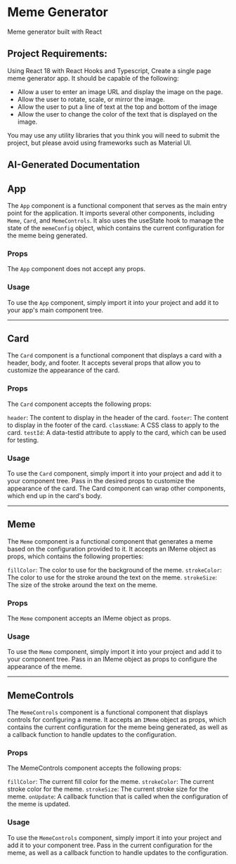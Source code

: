 # Meme Generator
Meme generator built with React

## Project Requirements:

Using React 18 with React Hooks and Typescript, Create a single page meme generator app. It should be capable of the following: 

- Allow a user to enter an image URL and display the image on the page. 
- Allow the user to rotate, scale, or mirror the image.
- Allow the user to put a line of text at the top and bottom of the image
- Allow the user to change the color of the text that is displayed on the image. 

You may use any utility libraries that you think you will need to submit the project, but please avoid using frameworks such as Material UI. 

## AI-Generated Documentation

App
---
The `App` component is a functional component that serves as the main entry point for the application. It imports several other components, including `Meme`, `Card`, and `MemeControls`. It also uses the useState hook to manage the state of the `memeConfig` object, which contains the current configuration for the meme being generated.

### Props
The `App` component does not accept any props.

### Usage
To use the `App` component, simply import it into your project and add it to your app's main component tree.

---

Card
---
The `Card` component is a functional component that displays a card with a header, body, and footer. It accepts several props that allow you to customize the appearance of the card.

### Props
The `Card` component accepts the following props:

`header`: The content to display in the header of the card.
`footer`: The content to display in the footer of the card.
`className`: A CSS class to apply to the card.
`testId`: A data-testid attribute to apply to the card, which can be used for testing.

### Usage
To use the `Card` component, simply import it into your project and add it to your component tree. Pass in the desired props to customize the appearance of the card. The Card component can wrap other components, which end up in the card's body.

---

Meme
---

The `Meme` component is a functional component that generates a meme based on the configuration provided to it. It accepts an IMeme object as props, which contains the following properties:

`fillColor`: The color to use for the background of the meme.
`strokeColor`: The color to use for the stroke around the text on the meme.
`strokeSize`: The size of the stroke around the text on the meme.

### Props
The `Meme` component accepts an IMeme object as props.

### Usage
To use the `Meme` component, simply import it into your project and add it to your component tree. Pass in an IMeme object as props to configure the appearance of the meme.

---

MemeControls
---
The `MemeControls` component is a functional component that displays controls for configuring a meme. It accepts an `IMeme` object as props, which contains the current configuration for the meme being generated, as well as a callback function to handle updates to the configuration.

### Props
The MemeControls component accepts the following props:

`fillColor`: The current fill color for the meme.
`strokeColor`: The current stroke color for the meme.
`strokeSize`: The current stroke size for the meme.
`onUpdate`: A callback function that is called when the configuration of the meme is updated.

### Usage
To use the `MemeControls` component, simply import it into your project and add it to your component tree. Pass in the current configuration for the meme, as well as a callback function to handle updates to the configuration.
